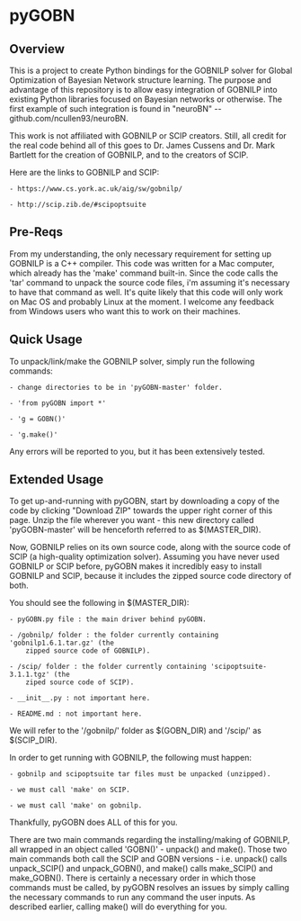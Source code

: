 # pyGOBN

<h2>Overview</h2>
This is a project to create Python bindings for the GOBNILP solver
for Global Optimization of Bayesian Network structure learning. The purpose
and advantage of this repository is to allow easy integration of GOBNILP into
existing Python libraries focused on Bayesian networks or otherwise. The first
example of such integration is found in "neuroBN" -- github.com/ncullen93/neuroBN.

This work is not affiliated with GOBNILP or SCIP creators. Still, all credit for the real
code behind all of this goes to Dr. James Cussens and Dr. Mark Bartlett 
for the creation of GOBNILP, and to the creators of SCIP.

Here are the links to GOBNILP and SCIP:

	- https://www.cs.york.ac.uk/aig/sw/gobnilp/

	- http://scip.zib.de/#scipoptsuite

<h2>Pre-Reqs</h2>
From my understanding, the only necessary requirement for setting up GOBNILP
is a C++ compiler. This code was written for a Mac computer, which already has
the 'make' command built-in. Since the code calls the 'tar' command to unpack
the source code files, i'm assuming it's necessary to have that command as well. 
It's quite likely that this code will only work on Mac OS and probably
Linux at the moment. I welcome any feedback from Windows users who want this to
work on their machines.

<h2>Quick Usage</h2>
To unpack/link/make the GOBNILP solver, simply run the following commands:

	- change directories to be in 'pyGOBN-master' folder.

	- 'from pyGOBN import *'

	- 'g = GOBN()'

	- 'g.make()'

Any errors will be reported to you, but it has been extensively tested.

<h2>Extended Usage</h2>

To get up-and-running with pyGOBN, start by downloading a copy of the code
by clicking "Download ZIP" towards the upper right corner of this page. Unzip
the file wherever you want - this new directory called 'pyGOBN-master' will be
henceforth referred to as $(MASTER_DIR).

Now, GOBNILP relies on its own source code, along with the source code of SCIP (a
high-quality optimization solver). Assuming you have never used GOBNILP or SCIP before, 
pyGOBN makes it incredibly easy to install GOBNILP and SCIP, because it includes the
zipped source code directory of both.

You should see the following in $(MASTER_DIR):

	- pyGOBN.py file : the main driver behind pyGOBN.

	- /gobnilp/ folder : the folder currently containing 'gobnilp1.6.1.tar.gz' (the
		zipped source code of GOBNILP).

	- /scip/ folder : the folder currently containing 'scipoptsuite-3.1.1.tgz' (the
		ziped source code of SCIP).

	- __init__.py : not important here.

	- README.md : not important here.

We will refer to the '/gobnilp/' folder as $(GOBN_DIR) and '/scip/' as $(SCIP_DIR).

In order to get running with GOBNILP, the following must happen:

	- gobnilp and scipoptsuite tar files must be unpacked (unzipped).

	- we must call 'make' on SCIP.

	- we must call 'make' on gobnilp.

Thankfully, pyGOBN does ALL of this for you.

There are two main commands regarding the installing/making of GOBNILP, all wrapped
in an object called 'GOBN()' - unpack() and make(). Those two main commands both
call the SCIP and GOBN versions - i.e. unpack() calls unpack_SCIP() and unpack_GOBN(),
and make() calls make_SCIP() and make_GOBN(). There is certainly a necessary order
in which those commands must be called, by pyGOBN resolves an issues by simply calling
the necessary commands to run any command the user inputs. As described earlier, calling
make() will do everything for you.






